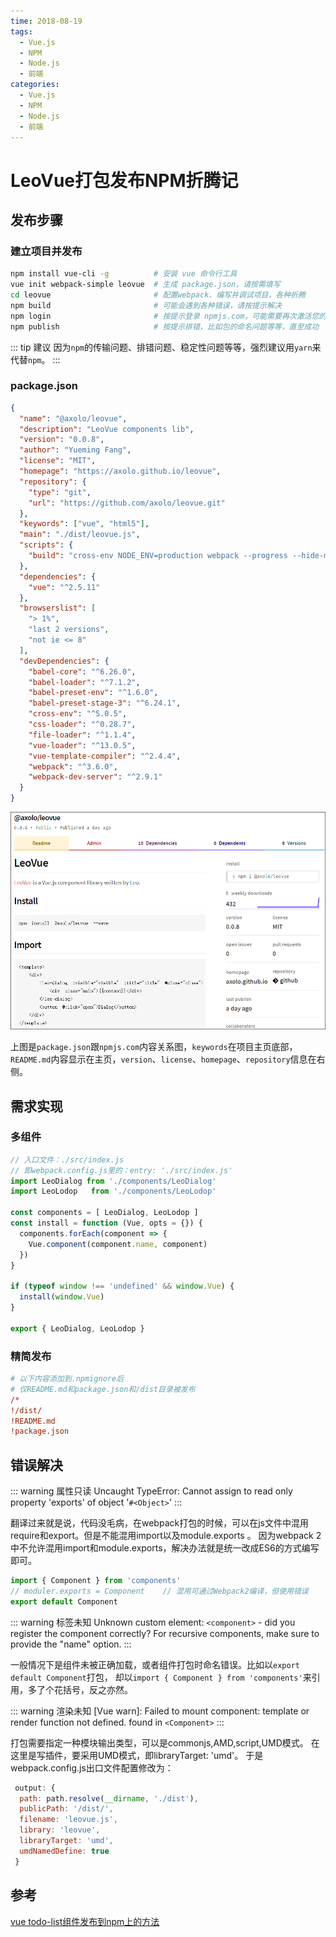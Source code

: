 ```yaml
---
time: 2018-08-19
tags:
  - Vue.js
  - NPM
  - Node.js
  - 前端
categories:
  - Vue.js
  - NPM
  - Node.js
  - 前端
---
```


# LeoVue打包发布NPM折腾记

## 发布步骤

### 建立项目并发布

```bash
npm install vue-cli -g          # 安装 vue 命令行工具
vue init webpack-simple leovue  # 生成 package.json，请按需填写
cd leovue                       # 配置webpack、编写并调试项目，各种折腾
npm build                       # 可能会遇到各种错误，请按提示解决
npm login                       # 按提示登录 npmjs.com，可能需要再次激活您的邮箱
npm publish                     # 按提示排错，比如包的命名问题等等，直至成功
```

::: tip 建议
因为`npm`的传输问题、排错问题、稳定性问题等等，强烈建议用`yarn`来代替`npm`。
:::

### package.json

```json
{
  "name": "@axolo/leovue",
  "description": "LeoVue components lib",
  "version": "0.0.8",
  "author": "Yueming Fang",
  "license": "MIT",
  "homepage": "https://axolo.github.io/leovue",
  "repository": {
    "type": "git",
    "url": "https://github.com/axolo/leovue.git"
  },
  "keywords": ["vue", "html5"],
  "main": "./dist/leovue.js",
  "scripts": {
    "build": "cross-env NODE_ENV=production webpack --progress --hide-modules"
  },
  "dependencies": {
    "vue": "^2.5.11"
  },
  "browserslist": [
    "> 1%",
    "last 2 versions",
    "not ie <= 8"
  ],
  "devDependencies": {
    "babel-core": "^6.26.0",
    "babel-loader": "^7.1.2",
    "babel-preset-env": "^1.6.0",
    "babel-preset-stage-3": "^6.24.1",
    "cross-env": "^5.0.5",
    "css-loader": "^0.28.7",
    "file-loader": "^1.1.4",
    "vue-loader": "^13.0.5",
    "vue-template-compiler": "^2.4.4",
    "webpack": "^3.6.0",
    "webpack-dev-server": "^2.9.1"
  }
}
```

![npmjs](leovue-npm.png)

上图是`package.json`跟`npmjs.com`内容关系图，`keywords`在项目主页底部，
`README.md`内容显示在主页，`version`、`license`、`homepage`、`repository`信息在右侧。

## 需求实现

### 多组件

```js
// 入口文件：./src/index.js
// 即webpack.config.js里的：entry: './src/index.js'
import LeoDialog from './components/LeoDialog'
import LeoLodop   from './components/LeoLodop'

const components = [ LeoDialog, LeoLodop ]
const install = function (Vue, opts = {}) {
  components.forEach(component => {
    Vue.component(component.name, component)
  })
}

if (typeof window !== 'undefined' && window.Vue) {
  install(window.Vue)
}

export { LeoDialog, LeoLodop }
```

### 精简发布

```ini
# 以下内容添加到.npmignore后
# 仅README.md和package.json和/dist目录被发布
/*
!/dist/
!README.md
!package.json
```

## 错误解决

::: warning 属性只读
Uncaught TypeError: Cannot assign to read only property 'exports' of object '`#<Object>`'
:::

翻译过来就是说，代码没毛病，在webpack打包的时候，可以在js文件中混用require和export。但是不能混用import以及module.exports 。
因为webpack 2中不允许混用import和module.exports，解决办法就是统一改成ES6的方式编写即可。

```js
import { Component } from 'components'
// moduler.exports = Component    // 混用可通过Webpack2编译，但使用错误
export default Component
```

::: warning 标签未知
Unknown custom element: `<component>` - did you register the component correctly?
For recursive components, make sure to provide the "name" option.
:::

一般情况下是组件未被正确加载，或者组件打包时命名错误。比如以`export default Component`打包，
却以`import { Component } from 'components'`来引用，多了个花括号，反之亦然。

::: warning 渲染未知
[Vue warn]: Failed to mount component: template or render function not defined.
found in `<Component>`
:::

打包需要指定一种模块输出类型，可以是commonjs,AMD,script,UMD模式。
在这里是写插件，要采用UMD模式，即libraryTarget: 'umd'。
于是webpack.config.js出口文件配置修改为：

```js
 output: {
  path: path.resolve(__dirname, './dist'),
  publicPath: '/dist/',
  filename: 'leovue.js',
  library: 'leovue',
  libraryTarget: 'umd',
  umdNamedDefine: true
 }
```

## 参考

[vue todo-list组件发布到npm上的方法](https://www.jb51.net/article/137725.htm)
